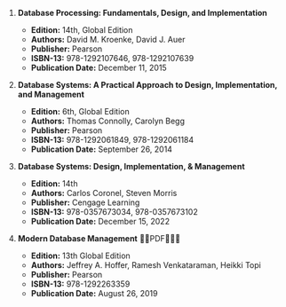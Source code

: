 1. **Database Processing: Fundamentals, Design, and Implementation**
   - **Edition:** 14th, Global Edition
   - **Authors:** David M. Kroenke, David J. Auer
   - **Publisher:** Pearson
   - **ISBN-13:** 978-1292107646, 978-1292107639
   - **Publication Date:** December 11, 2015

2. **Database Systems: A Practical Approach to Design, Implementation, and Management**
   - **Edition:** 6th, Global Edition
   - **Authors:** Thomas Connolly, Carolyn Begg
   - **Publisher:** Pearson
   - **ISBN-13:** 978-1292061849, 978-1292061184
   - **Publication Date:** September 26, 2014

3. **Database Systems: Design, Implementation, & Management**
   - **Edition:** 14th
   - **Authors:** Carlos Coronel, Steven Morris
   - **Publisher:** Cengage Learning
   - **ISBN-13:** 978-0357673034, 978-0357673102
   - **Publication Date:** December 15, 2022

4. **Modern Database Management** 🚨🚨PDF🚨🚨🚨
   - **Edition:** 13th Global Edition
   - **Authors:** Jeffrey A. Hoffer, Ramesh Venkataraman, Heikki Topi
   - **Publisher:** Pearson
   - **ISBN-13:** 978-1292263359
   - **Publication Date:** August 26, 2019

